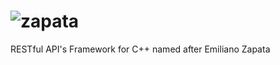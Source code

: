 ![zapata](http://dfz.pt/~naazgull/logo_zapata_1000x600.png)
================================

RESTful API's Framework for C++ named after Emiliano Zapata
